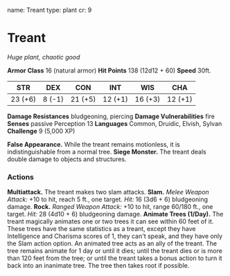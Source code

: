 name: Treant
type: plant
cr: 9

# Treant
_Huge plant, chaotic good_

**Armor Class** 16 (natural armor)
**Hit Points** 138 (12d12 + 60)
**Speed** 30ft.

| STR     | DEX    | CON     | INT      | WIS     | CHA     |
|---------|--------|---------|----------|---------|---------|
| 23 (+6) | 8 (-1) | 21 (+5) | 12 (+1)  | 16 (+3) | 12 (+1) |

**Damage Resistances** bludgeoning, piercing
**Damage Vulnerabilities** fire
**Senses** passive Perception 13
**Languages** Common, Druidic, Elvish, Sylvan
**Challenge** 9 (5,000 XP)

**False Appearance.** While the treant remains motionless, it is indistinguishable from a normal tree.
**Siege Monster.** The treant deals double damage to objects and structures.

### Actions

**Multiattack.** The treant makes two slam attacks.
**Slam.** _Melee Weapon Attack:_ +10 to hit, reach 5 ft., one target. _Hit:_ 16 (3d6 + 6) bludgeoning damage.
**Rock.** _Ranged Weapon Attack:_ +10 to hit, range 60/180 ft., one target. _Hit:_ 28 (4d10 + 6) bludgeoning damage.
**Animate Trees (1/Day).** The treant magically animates one or two trees it can see within 60 feet of it. These trees have the same statistics as a treant, except they have Intelligence and Charisma scores of 1, they can't speak, and they have only the Slam action option. An animated tree acts as an ally of the treant. The tree remains animate for 1 day or until it dies; until the treant dies or is more than 120 feet from the tree; or until the treant takes a bonus action to turn it back into an inanimate tree. The tree then takes root if possible.
